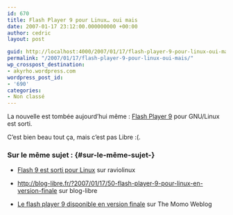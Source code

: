 ```yaml
---
id: 670
title: Flash Player 9 pour Linux… oui mais
date: 2007-01-17 23:12:00.000000000 +00:00
author: cedric
layout: post

guid: http://localhost:4000/2007/01/17/flash-player-9-pour-linux-oui-mais.html
permalink: "/2007/01/17/flash-player-9-pour-linux-oui-mais/"
wp_crosspost_destination:
- akyrho.wordpress.com
wordpress_post_id:
- '690'
categories:
- Non classé
---
```

La nouvelle est tombée aujourd’hui même : [Flash Player 9](http://blogs.adobe.com/penguin.swf/2007/01/flash_player_9_for_linux_x86.html) pour GNU/Linux est sorti.

C’est bien beau tout ça, mais c’est pas Libre :(.

### Sur le même sujet : {#sur-le-même-sujet-}

  * [Flash 9 est sorti pour Linux](http://raviolinux.gaspif.be/index.php/2007/01/17/31-flash-9-est-sorti-pour-linux) sur raviolinux

  * <http://blog-libre.fr/?2007/01/17/50-flash-player-9-pour-linux-en-version-finale> sur blog-libre

  * [Le flash player 9 disponible en version finale](http://blog.momo.servegame.org/2007/01/17/39-le-flash-player-9-disponible-en-version-finale) sur The Momo Weblog